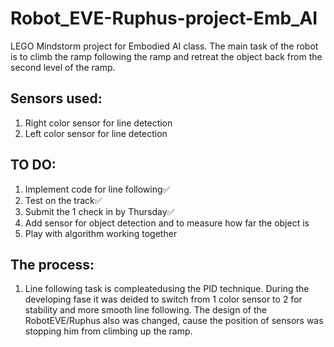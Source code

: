# Robot_EVE-Ruphus-project-Emb_AI
LEGO Mindstorm project for Embodied AI class. The main task of the robot is to climb the ramp following the ramp and retreat the object back from the second level of the ramp.

## Sensors used:
1) Right color sensor for line detection
2) Left color sensor for line detection

## TO DO:
1) Implement code for line following✅
2) Test on the track✅  
3) Submit the 1 check in by Thursday✅
4) Add sensor for object detection and to measure how far the object is
5) Play with algorithm working together

## The process:
1. Line following task is compleatedusing the PID technique. During the developing fase it was deided to switch from 1 color sensor to 2 for stability and more smooth line following. The design of the RobotEVE/Ruphus also was changed, cause the position of sensors was stopping him from climbing up the ramp.
